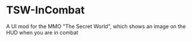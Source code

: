 # TSW-InCombat
A UI mod for the MMO "The Secret World", which shows an image on the HUD when you are in combat
